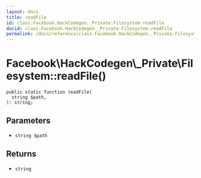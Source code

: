 ```yaml
---
layout: docs
title: readFile
id: class.Facebook.HackCodegen._Private.Filesystem.readFile
docid: class.Facebook.HackCodegen._Private.Filesystem.readFile
permalink: /docs/reference/class.Facebook.HackCodegen._Private.Filesystem.readFile/
---
```

# Facebook\\HackCodegen\\_Private\\Filesystem::readFile()




``` Hack
public static function readFile(
  string $path,
): string;
```




## Parameters




* ` string $path `




## Returns




- ` string `